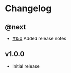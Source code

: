 # Changelog

## @next

- [#150](https://github.com/Marvin-Brouwer/FluentSerializer/issues/150) Added release notes

## v1.0.0

- Initial release
